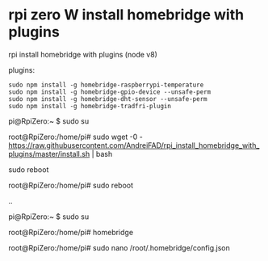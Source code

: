 # rpi zero W install homebridge with plugins
rpi install homebridge with plugins (node v8)

plugins:

    sudo npm install -g homebridge-raspberrypi-temperature
    sudo npm install -g homebridge-gpio-device --unsafe-perm
    sudo npm install -g homebridge-dht-sensor --unsafe-perm
    sudo npm install -g homebridge-tradfri-plugin



pi@RpiZero:~ $ sudo su

root@RpiZero:/home/pi# sudo wget -0 - https://raw.githubusercontent.com/AndreiFAD/rpi_install_homebridge_with_plugins/master/install.sh | bash

sudo reboot

root@RpiZero:/home/pi# sudo reboot

..

pi@RpiZero:~ $ sudo su

root@RpiZero:/home/pi# homebridge

root@RpiZero:/home/pi# sudo nano /root/.homebridge/config.json

